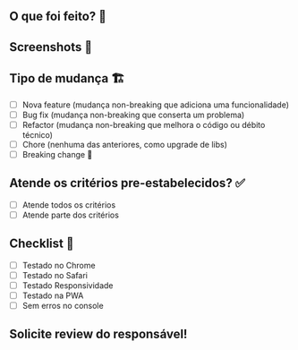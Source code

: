 ## O que foi feito? 📝

<!-- Descreva -->

## Screenshots 📸

<!--- Figma -->

## Tipo de mudança 🏗

- [ ] Nova feature (mudança non-breaking que adiciona uma funcionalidade)
- [ ] Bug fix (mudança non-breaking que conserta um problema)
- [ ] Refactor (mudança non-breaking que melhora o código ou débito técnico)
- [ ] Chore (nenhuma das anteriores, como upgrade de libs)
- [ ] Breaking change 🚨

## Atende os critérios pre-estabelecidos? ✅

- [ ] Atende todos os critérios
- [ ] Atende parte dos critérios

## Checklist 🧐

- [ ] Testado no Chrome
- [ ] Testado no Safari
- [ ] Testado Responsividade
- [ ] Testado na PWA
- [ ] Sem erros no console

## Solicite review do responsável!
